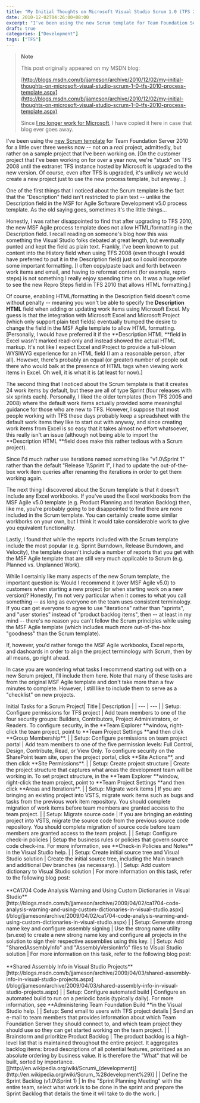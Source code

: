 ```yaml
---
title: "My Initial Thoughts on Microsoft Visual Studio Scrum 1.0 (TFS 2010 Process Template)"
date: 2010-12-02T04:26:00+08:00
excerpt: "I've been using the new Scrum template for Team Foundation Server 2010 for a little over three weeks now -- not on a real project, admittedly, but rather on a sample project that I've been working on. [On the customer project that I've been working on..."
draft: true
categories: ["Development"]
tags: ["TFS"]
---
```


> **Note**
> 
> This post originally appeared on my MSDN blog:  
>   
> 
> [http://blogs.msdn.com/b/jjameson/archive/2010/12/02/my-initial-thoughts-on-microsoft-visual-studio-scrum-1-0-tfs-2010-process-template.aspx](http://blogs.msdn.com/b/jjameson/archive/2010/12/02/my-initial-thoughts-on-microsoft-visual-studio-scrum-1-0-tfs-2010-process-template.aspx)
> 
> Since [I no longer work for Microsoft](/blog/jjameson/archive/2011/09/02/last-day-with-microsoft.aspx), I have copied it here in case that blog ever goes away.


I've been using the [new Scrum template](http://visualstudiogallery.msdn.microsoft.com/en-us/59ac03e3-df99-4776-be39-1917cbfc5d8e) for Team Foundation Server 2010 for a little over three weeks now -- not on a *real* project, admittedly, but rather on a sample project that I've been working on. [On the customer project that I've been working on for over a year now, we're "stuck" on TFS 2008 until the extranet TFS instance hosted by Microsoft is upgraded to the new version. Of course, even after TFS is upgraded, it's unlikely we would create a new project just to use the new process template, but anyway...]

One of the first things that I noticed about the Scrum template is the fact that the "Description" field isn't restricted to plain text -- unlike the Description field in the MSF for Agile Software Development v5.0 process template. As the old saying goes, sometimes it's the little things...

Honestly, I was rather disappointed to find that after upgrading to TFS 2010, the new MSF Agile process template does not allow HTML/formatting in the Description field. I recall reading on someone's blog how this was something the Visual Studio folks debated at great length, but eventually punted and kept the field as plain text. Frankly, I've been known to put content into the History field when using TFS 2008 (even though I would have preferred to put it in the Description field) just so I could incorporate some important formatting. [I often copy/paste back and forth between work items and email, and having to reformat content (for example, repro steps) is not something I really enjoy spending time on. It was a huge relief to see the new Repro Steps field in TFS 2010 that allows HTML formatting.]

Of course, enabling HTML/formatting in the Description field doesn't come without penalty -- meaning you won't be able to specify the **Description HTML** field when adding or updating work items using Microsoft Excel. My guess is that the integration with Microsoft Excel and Microsoft Project (which only support plain text fields) eventually trumped the desire to change the field in the MSF Agile template to allow HTML formatting. [Personally, I would have preferred it if the **Description HTML **field in Excel wasn't marked read-only and instead showed the actual HTML markup. It's not like I expect Excel and Project to provide a full-blown WYSIWYG experience for an HTML field (I am a reasonable person, after all). However, there's probably an equal (or greater) number of people out there who would balk at the presence of HTML tags when viewing work items in Excel. Oh well, it is what it is (at least for now).]

The second thing that I noticed about the Scrum template is that it creates 24 work items by default, but these are all of type Sprint (four releases with six sprints each). Personally, I liked the older templates (from TFS 2005 and 2008) where the default work items actually provided some meaningful guidance for those who are new to TFS. However, I suppose that most people working with TFS these days probably keep a spreadsheet with the default work items they like to start out with anyway, and since creating work items from Excel is so easy that it takes almost no effort whatsoever, this really isn't an issue (although not being able to import the **Description HTML **field does make this rather tedious with a Scrum project).

Since I'd much rather use iterations named something like "v1.0\Sprint 1" rather than the default "Release 1\Sprint 1", I had to update the out-of-the-box work item queries after renaming the iterations in order to get them working again.

The next thing I discovered about the Scrum template is that it doesn't include any Excel workbooks. If you've used the Excel workbooks from the MSF Agile v5.0 template (e.g. Product Planning and Iteration Backlog) then, like me, you're probably going to be disappointed to find there are none included in the Scrum template. You can certainly create some similar workborks on your own, but I think it would take considerable work to give you equivalent functionality.

Lastly, I found that while the reports included with the Scrum template include the most popular (e.g. Sprint Burndown, Release Burndown, and Velocity), the template doesn't include a number of reports that you get with the MSF Agile template that are still very much applicable to Scrum (e.g. Planned vs. Unplanned Work).

While I certainly like many aspects of the new Scrum template, the important question is: Would I recommend it (over MSF Agile v5.0) to customers when starting a new project (or when starting work on a new version)? Honestly, I'm not very particular when it comes to what you call something -- as long as everyone on the team uses consistent terminology. If you can get everyone to agree to use "iterations" rather than "sprints", and "user stories" instead of "product backlog items", then -- at least in my mind -- there's no reason you can't follow the Scrum principles while using the MSF Agile template (which includes much more out-of-the-box "goodness" than the Scrum template).

If, however, you'd rather forego the MSF Agile workbooks, Excel reports, and dashoards in order to align the project terminology with Scrum, then by all means, go right ahead.

In case you are wondering what tasks I recommend starting out with on a new Scrum project, I'll include them here. Note that many of these tasks are from the original MSF Agile template and don't take more than a few minutes to complete. However, I still like to include them to serve as a "checklist" on new projects.


<caption>Initial Tasks for a Scrum Project</caption>| Title | Description |
| --- | --- |
| Setup: Configure permissions for TFS project | Add team members to one of the four security groups: Builders, Contributors, Project Administrators, or Readers. To configure security, in the **Team Explorer **window, right-click the team project, point to **Team Project Settings **and then click **Group Membership**. |
| Setup: Configure permissions on team project portal | Add team members to one of the five permission levels: Full Control, Design, Contribute, Read, or View Only. To configure security on the SharePoint team site, open the project portal, click **Site Actions**, and then click **Site Permissions**. |
| Setup: Create project structure | Create the project structure that captures what areas the development team will be working in. To set project structure, in the **Team Explorer **window, right-click the team project, point to **Team Project Settings **and then click **Areas and Iterations**. |
| Setup: Migrate work items | If you are bringing an existing project into VSTS, migrate work items such as bugs and tasks from the previous work item repository. You should complete migration of work items before team members are granted access to the team project. |
| Setup: Migrate source code | If you are bringing an existing project into VSTS, migrate the source code from the previous source code repository. You should complete migration of source code before team members are granted access to the team project. |
| Setup: Configure check-in policies | Setup the business rules or policies that govern source code check-ins. For more information, see **Check-in Policies and Notes** in the Visual Studio help. |
| Setup: Create initial source tree and Visual Studio solution | Create the initial source tree, including the Main branch and additional Dev branches (as necessary). |
| Setup: Add custom dictionary to Visual Studio solution | For more information on this task, refer to the following blog post:  <br>  <br>**CA1704 Code Analysis Warning and Using Custom Dictionaries in Visual Studio**  <br>[http://blogs.msdn.com/b/jjameson/archive/2009/04/02/ca1704-code-analysis-warning-and-using-custom-dictionaries-in-visual-studio.aspx](/blog/jjameson/archive/2009/04/02/ca1704-code-analysis-warning-and-using-custom-dictionaries-in-visual-studio.aspx) |
| Setup: Generate strong name key and configure assembly signing | Use the strong name utility (sn.exe) to create a new strong name key and configure all projects in the solution to sign their respective assemblies using this key. |
| Setup: Add "SharedAssemblyInfo" and "AssemblyVersionInfo" files to Visual Studio solution | For more information on this task, refer to the following blog post:  <br>  <br>**Shared Assembly Info in Visual Studio Projects**  <br>[http://blogs.msdn.com/b/jjameson/archive/2009/04/03/shared-assembly-info-in-visual-studio-projects.aspx](/blog/jjameson/archive/2009/04/03/shared-assembly-info-in-visual-studio-projects.aspx) |
| Setup: Configure automated build | Configure an automated build to run on a periodic basis (typically daily). For more information, see **Administering Team Foundation Build **in the Visual Studio help. |
| Setup: Send email to users with TFS project details | Send an e-mail to team members that provides information about which Team Foundation Server they should connect to, and which team project they should use so they can get started working on the team project. |
| Brainstorm and prioritize Product Backlog | The product backlog is a high-level list that is maintained throughout the entire project. It aggregates backlog items: broad descriptions of all potential features, prioritized as an absolute ordering by business value. It is therefore the "What" that will be built, sorted by importance. [[http://en.wikipedia.org/wiki/Scrum\_(development)](http://en.wikipedia.org/wiki/Scrum_%28development%29)] |
| Define the Sprint Backlog (v1.0\Sprint 1) | In the "Sprint Planning Meeting" with the entire team, select what work is to be done in the sprint and prepare the Sprint Backlog that details the time it will take to do the work. |

